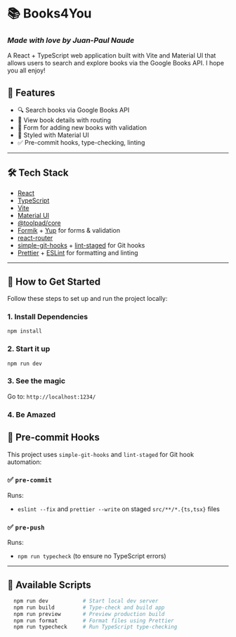 # 📚 Books4You
### *Made with love by Juan-Paul Naude*

A React + TypeScript web application built with Vite and Material UI that allows users to search and explore books via the Google Books API. I hope you all enjoy!

## 🚀 Features

- 🔍 Search books via Google Books API
- 📖 View book details with routing
- 🧾 Form for adding new books with validation
- 🎨 Styled with Material UI
- ✅ Pre-commit hooks, type-checking, linting

---

## 🛠️ Tech Stack

- [React](https://reactjs.org/)
- [TypeScript](https://www.typescriptlang.org/)
- [Vite](https://vitejs.dev/)
- [Material UI](https://mui.com/)
- [@toolpad/core](https://mui.com/toolpad/)
- [Formik](https://formik.org/) + [Yup](https://github.com/jquense/yup) for forms & validation
- [react-router](https://reactrouter.com/)
- [simple-git-hooks](https://github.com/toplenboren/simple-git-hooks) + [lint-staged](https://github.com/okonet/lint-staged) for Git hooks
- [Prettier](https://prettier.io/) + [ESLint](https://eslint.org/) for formatting and linting

---

## 🏁 How to Get Started

Follow these steps to set up and run the project locally:

### 1. Install Dependencies

`npm install `

### 2. Start it up

`npm run dev`

### 3. See the magic
Go to: 
`http://localhost:1234/`

### 4. Be Amazed


## 🧪 Pre-commit Hooks

This project uses `simple-git-hooks` and `lint-staged` for Git hook automation:

### ✅ `pre-commit`
Runs:
- `eslint --fix` and `prettier --write` on staged `src/**/*.{ts,tsx}` files

### ✅ `pre-push`
Runs:
- `npm run typecheck` (to ensure no TypeScript errors)

---

## 🧾 Available Scripts

```bash
  npm run dev           # Start local dev server
  npm run build         # Type-check and build app
  npm run preview       # Preview production build
  npm run format        # Format files using Prettier
  npm run typecheck     # Run TypeScript type-checking
